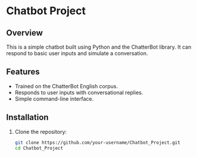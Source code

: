 # Chatbot Project

## Overview
This is a simple chatbot built using Python and the ChatterBot library. It can respond to basic user inputs and simulate a conversation.

## Features
- Trained on the ChatterBot English corpus.
- Responds to user inputs with conversational replies.
- Simple command-line interface.

## Installation
1. Clone the repository:
   ```bash
   git clone https://github.com/your-username/Chatbot_Project.git
   cd Chatbot_Project

